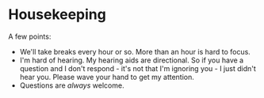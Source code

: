 # Housekeeping

A few points:

* We'll take breaks every hour or so. More than an hour is hard to focus.
* I'm hard of hearing. My hearing aids are directional. So if you have a question and I don't respond - it's not that I'm ignoring you - I just didn't hear you. Please wave your hand to get my attention.
* Questions are *always* welcome.
